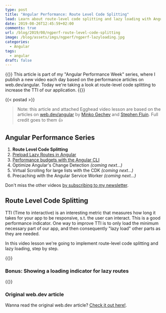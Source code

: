 ```yaml
---
type: post
title: "Angular Performance: Route Level Code Splitting"
lead: Learn about route-level code splitting and lazy loading with Angular
date: 2019-08-26T12:45:59+02:00
comments: true
url: /blog/2019/08/ngperf-route-level-code-splitting
image: /blog/assets/imgs/ngperf/ngperf-lazyloading.jpg
categories:
  - Angular
tags:
  - angular
draft: false
---
```


{{<intro>}}
  This article is part of my "Angular Performance Week" series, where I publish a new video each day based on the performance articles on web.dev/angular. Today we're taking a look at route-level code splitting to increase the TTI of our application.
{{</intro>}}
<!--more-->

{{< postad >}}

> Note: this article and attached Egghead video lesson are based on the articles on [web.dev/angular](https://web.dev/angular) by [Minko Gechev](https://twitter.com/mgechev) and [Stephen Fluin](https://twitter.com/stephenfluin). Full credit goes to them :thumbsup:

## Angular Performance Series

1. **Route Level Code Splitting**
1. [Preload Lazy Routes in Angular](/blog/2019/08/ngperf-preloading-lazy-routes)
1. [Performance budgets with the Angular CLI](/blog/2019/08/ngperf-setting-performance-budgets)
1. Optimize Angular's Change Detection _(coming next...)_
1. Virtual Scrolling for large lists with the CDK _(coming next...)_
1. Precaching with the Angular Service Worker _(coming next...)_

Don't miss the other videos [by subscribing to my newsletter](/newsletter).

## Route Level Code Splitting

TTI (Time to interactive) is an interesting metric that measures how long it takes for your app to be responsive, s.t. the user can interact. This is a good performance indicator. One way to improve TTI is to only load the minimum necessary part of our app, and then consequently "lazy load" other parts as they are needed.

In this video lesson we're going to implement route-level code splitting and lazy loading, step by step.

{{<egghead-lesson uid="lessons/egghead-apply-route-level-code-splitting-and-lazy-loading-with-the-angular-cli" >}}

### Bonus: Showing a loading indicator for lazy routes

{{<egghead-lesson uid="lessons/egghead-show-a-loading-indicator-for-lazy-routes-in-angular" >}}

### Original web.dev article

Wanna read the original web.dev article? [Check it out here!](https://web.dev/route-level-code-splitting-in-angular/).
